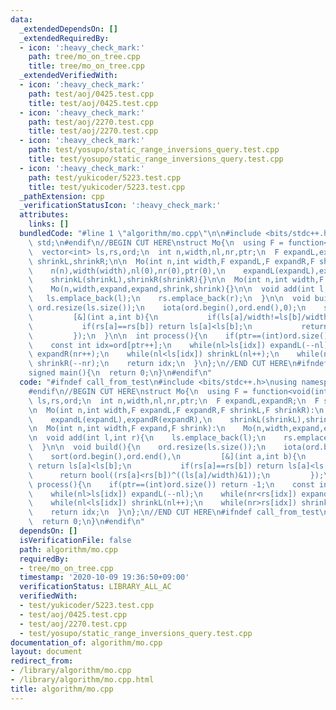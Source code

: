 ```yaml
---
data:
  _extendedDependsOn: []
  _extendedRequiredBy:
  - icon: ':heavy_check_mark:'
    path: tree/mo_on_tree.cpp
    title: tree/mo_on_tree.cpp
  _extendedVerifiedWith:
  - icon: ':heavy_check_mark:'
    path: test/aoj/0425.test.cpp
    title: test/aoj/0425.test.cpp
  - icon: ':heavy_check_mark:'
    path: test/aoj/2270.test.cpp
    title: test/aoj/2270.test.cpp
  - icon: ':heavy_check_mark:'
    path: test/yosupo/static_range_inversions_query.test.cpp
    title: test/yosupo/static_range_inversions_query.test.cpp
  - icon: ':heavy_check_mark:'
    path: test/yukicoder/5223.test.cpp
    title: test/yukicoder/5223.test.cpp
  _pathExtension: cpp
  _verificationStatusIcon: ':heavy_check_mark:'
  attributes:
    links: []
  bundledCode: "#line 1 \"algorithm/mo.cpp\"\n\n#include <bits/stdc++.h>\nusing namespace\
    \ std;\n#endif\n//BEGIN CUT HERE\nstruct Mo{\n  using F = function<void(int)>;\n\
    \  vector<int> ls,rs,ord;\n  int n,width,nl,nr,ptr;\n  F expandL,expandR;\n  F\
    \ shrinkL,shrinkR;\n\n  Mo(int n,int width,F expandL,F expandR,F shrinkL,F shrinkR):\n\
    \    n(n),width(width),nl(0),nr(0),ptr(0),\n    expandL(expandL),expandR(expandR),\n\
    \    shrinkL(shrinkL),shrinkR(shrinkR){}\n\n  Mo(int n,int width,F expand,F shrink):\n\
    \    Mo(n,width,expand,expand,shrink,shrink){}\n\n  void add(int l,int r){\n \
    \   ls.emplace_back(l);\n    rs.emplace_back(r);\n  }\n\n  void build(){\n   \
    \ ord.resize(ls.size());\n    iota(ord.begin(),ord.end(),0);\n    sort(ord.begin(),ord.end(),\n\
    \         [&](int a,int b){\n           if(ls[a]/width!=ls[b]/width) return ls[a]<ls[b];\n\
    \           if(rs[a]==rs[b]) return ls[a]<ls[b];\n           return bool((rs[a]<rs[b])^((ls[a]/width)&1));\n\
    \         });\n  }\n\n  int process(){\n    if(ptr==(int)ord.size()) return -1;\n\
    \    const int idx=ord[ptr++];\n    while(nl>ls[idx]) expandL(--nl);\n    while(nr<rs[idx])\
    \ expandR(nr++);\n    while(nl<ls[idx]) shrinkL(nl++);\n    while(nr>rs[idx])\
    \ shrinkR(--nr);\n    return idx;\n  }\n};\n//END CUT HERE\n#ifndef call_from_test\n\
    signed main(){\n  return 0;\n}\n#endif\n"
  code: "#ifndef call_from_test\n#include <bits/stdc++.h>\nusing namespace std;\n\
    #endif\n//BEGIN CUT HERE\nstruct Mo{\n  using F = function<void(int)>;\n  vector<int>\
    \ ls,rs,ord;\n  int n,width,nl,nr,ptr;\n  F expandL,expandR;\n  F shrinkL,shrinkR;\n\
    \n  Mo(int n,int width,F expandL,F expandR,F shrinkL,F shrinkR):\n    n(n),width(width),nl(0),nr(0),ptr(0),\n\
    \    expandL(expandL),expandR(expandR),\n    shrinkL(shrinkL),shrinkR(shrinkR){}\n\
    \n  Mo(int n,int width,F expand,F shrink):\n    Mo(n,width,expand,expand,shrink,shrink){}\n\
    \n  void add(int l,int r){\n    ls.emplace_back(l);\n    rs.emplace_back(r);\n\
    \  }\n\n  void build(){\n    ord.resize(ls.size());\n    iota(ord.begin(),ord.end(),0);\n\
    \    sort(ord.begin(),ord.end(),\n         [&](int a,int b){\n           if(ls[a]/width!=ls[b]/width)\
    \ return ls[a]<ls[b];\n           if(rs[a]==rs[b]) return ls[a]<ls[b];\n     \
    \      return bool((rs[a]<rs[b])^((ls[a]/width)&1));\n         });\n  }\n\n  int\
    \ process(){\n    if(ptr==(int)ord.size()) return -1;\n    const int idx=ord[ptr++];\n\
    \    while(nl>ls[idx]) expandL(--nl);\n    while(nr<rs[idx]) expandR(nr++);\n\
    \    while(nl<ls[idx]) shrinkL(nl++);\n    while(nr>rs[idx]) shrinkR(--nr);\n\
    \    return idx;\n  }\n};\n//END CUT HERE\n#ifndef call_from_test\nsigned main(){\n\
    \  return 0;\n}\n#endif\n"
  dependsOn: []
  isVerificationFile: false
  path: algorithm/mo.cpp
  requiredBy:
  - tree/mo_on_tree.cpp
  timestamp: '2020-10-09 19:36:50+09:00'
  verificationStatus: LIBRARY_ALL_AC
  verifiedWith:
  - test/yukicoder/5223.test.cpp
  - test/aoj/0425.test.cpp
  - test/aoj/2270.test.cpp
  - test/yosupo/static_range_inversions_query.test.cpp
documentation_of: algorithm/mo.cpp
layout: document
redirect_from:
- /library/algorithm/mo.cpp
- /library/algorithm/mo.cpp.html
title: algorithm/mo.cpp
---
```

